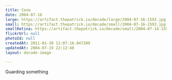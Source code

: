 ```yaml
---
title: Cone
date: 2004-07-16
large: https://artifact.thepatrick.io/decade/large/2004-07-16-1593.jpg
small: https://artifact.thepatrick.io/decade/small/2004-07-16-1593.jpg
smallRetina: https://artifact.thepatrick.io/decade/small/2004-07-16-1593@2x.jpg
flickrUrl: null
photoId: null
createdAt: 2011-01-30 11:07:16.047209
updatedAt: 2004-07-19 22:12:48
layout: decade-image

---
```

Guarding something
